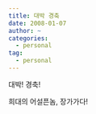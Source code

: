 ```yaml
---
title: 대박 경축
date: 2008-01-07
author: ~
categories:
  - personal
tag:
  - personal
---
```






대박! 경축!





희대의 어설픈놈, 장가가다!



 






